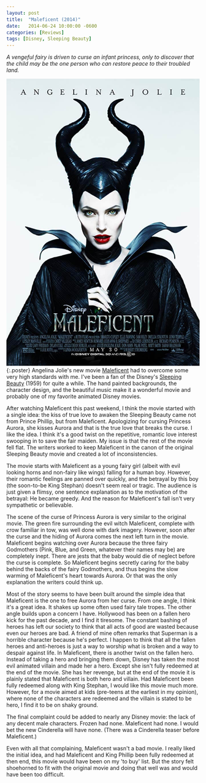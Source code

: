 ```yaml
---
layout: post
title:  "Maleficent (2014)"
date:   2014-06-24 10:00:00 -0600
categories: [Reviews]
tags: [Disney, Sleeping Beauty]
---
```


*A vengeful fairy is driven to curse an infant princess, only to discover that the child may be the one person who can restore peace to their troubled land.*

![Maleficent Poster](/assets/2014/06/maleficent.jpg){:.poster} Angelina Jolie's new movie [Maleficent](http://www.imdb.com/title/tt1587310/) had to overcome some very high standards with me. I've been a fan of the Disney's [Sleeping Beauty](http://www.imdb.com/title/tt0053285/) (1959) for quite a while. The hand painted backgrounds, the character design, and the beautiful music make it a wonderful movie and probably one of my favorite animated Disney movies.

After watching Maleficent this past weekend, I think the movie started with a single idea: the kiss of true love to awaken the Sleeping Beauty came not from Prince Phillip, but from Maleficent. Apologizing for cursing Princess Aurora, she kisses Aurora and that is the true love that breaks the curse. I like the idea. I think it's a good twist on the repetitive, romantic love interest swooping in to save the fair maiden. My issue is that the rest of the movie fell flat. The writers worked to keep Maleficent in the canon of the original Sleeping Beauty movie and created a lot of inconsistencies.

The movie starts with Maleficent as a young fairy girl (albeit with evil looking horns and non-fairy like wings) falling for a human boy. However, their romantic feelings are panned over quickly, and the betrayal by this boy (the soon-to-be King Stephan) doesn't seem real or tragic. The audience is just given a flimsy, one sentence explanation as to the motivation of the betrayal: He became greedy. And the reason for Maleficent's fall isn't very sympathetic or believable.

The scene of the curse of Princess Aurora is very similar to the original movie. The green fire surrounding the evil witch Maleficent, complete with crow familiar in tow, was well done with dark imagery. However, soon after the curse and the hiding of Aurora comes the next left turn in the movie. Maleficent begins watching over Aurora because the three fairy Godmothers (Pink, Blue, and Green, whatever their names may be) are completely inept. There are jests that the baby would die of neglect before the curse is complete. So Maleficent begins secretly caring for the baby behind the backs of the fairy Godmothers, and thus begins the slow warming of Maleficent's heart towards Aurora. Or that was the only explanation the writers could think up.

Most of the story seems to have been built around the simple idea that Maleficent is the one to free Aurora from her curse. From one angle, I think it's a great idea. It shakes up some often used fairy tale tropes. The other angle builds upon a concern I have. Hollywood has been on a fallen hero kick for the past decade, and I find it tiresome. The constant bashing of heroes has left our society to think that all acts of good are wasted because even our heroes are bad. A friend of mine often remarks that Superman is a horrible character because he's perfect. I happen to think that all the fallen heroes and anti-heroes is just a way to worship what is broken and a way to despair against life. In Maleficent, there is another twist on the fallen hero. Instead of taking a hero and bringing them down, Disney has taken the most evil animated villain and made her a hero. Except she isn't fully redeemed at the end of the movie. She has her revenge, but at the end of the movie it is plainly stated that Maleficent is both hero and villain. Had Maleficent been fully redeemed along with King Stephan, I would like this movie much more. However, for a movie aimed at kids (pre-teens at the earliest in my opinion), where none of the characters are redeemed and the villain is stated to be hero, I find it to be on shaky ground.

The final complaint could be added to nearly any Disney movie: the lack of any decent male characters. Frozen had none. Maleficent had none. I would bet the new Cinderella will have none. (There was a Cinderella teaser before Maleficent.)

Even with all that complaining, Maleficent wasn't a bad movie. I really liked the initial idea, and had Maleficent and King Phillip been fully redeemed at then end, this movie would have been on my 'to buy' list. But the story felt shoehorned to fit with the original movie and doing that well was and would have been too difficult.
